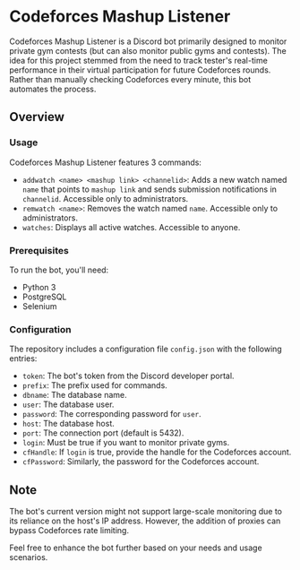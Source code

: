 # Codeforces Mashup Listener

Codeforces Mashup Listener is a Discord bot primarily designed to monitor private gym contests (but can also monitor public gyms and contests). The idea for this project stemmed from the need to track tester's real-time performance in their virtual participation for future Codeforces rounds. Rather than manually checking Codeforces every minute, this bot automates the process.

## Overview

### Usage

Codeforces Mashup Listener features 3 commands:
- `addwatch <name> <mashup link> <channelid>`: Adds a new watch named `name` that points to `mashup link` and sends submission notifications in `channelid`. Accessible only to administrators.
- `remwatch <name>`: Removes the watch named `name`. Accessible only to administrators.
- `watches`: Displays all active watches. Accessible to anyone.

### Prerequisites

To run the bot, you'll need:
- Python 3
- PostgreSQL
- Selenium

### Configuration

The repository includes a configuration file `config.json` with the following entries:
- `token`: The bot's token from the Discord developer portal.
- `prefix`: The prefix used for commands.
- `dbname`: The database name.
- `user`: The database user.
- `password`: The corresponding password for `user`.
- `host`: The database host.
- `port`: The connection port (default is 5432).
- `login`: Must be true if you want to monitor private gyms.
- `cfHandle`: If `login` is true, provide the handle for the Codeforces account.
- `cfPassword`: Similarly, the password for the Codeforces account.

## Note

The bot's current version might not support large-scale monitoring due to its reliance on the host's IP address. However, the addition of proxies can bypass Codeforces rate limiting.

Feel free to enhance the bot further based on your needs and usage scenarios.
